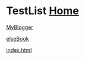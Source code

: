 # TestList  [Home](../index.md)

[MyBlogger](https://ambroseren.blogspot.com/)

[elseBook](https://ebook2.lorefree.com)

[index.html](https://raw.githubusercontent.com/AmbroseRen/test/master/test/indexOne.html)
